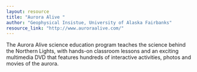 ```yaml
---
layout: resource
title: "Aurora Alive "
author: "Geophysical Insistue, University of Alaska Fairbanks"
resource_link: "http://www.auroraalive.com/"
---
```


The Aurora Alive science education program teaches the science behind the Northern Lights, with hands-on classroom lessons and an exciting multimedia DVD that features hundreds of interactive activities, photos and movies of the aurora.
